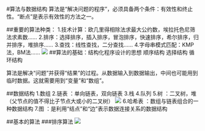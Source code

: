 #算法与数据结构
算法是“解决问题的程序”，必须具备两个条件：有效性和终止性。“断点”是表示有效性的方法之一。 

##重要的算法种类：
1.技术计算：欧几里得相除法求最大公约数，埃拉托色尼筛法求素数…… 2.排序：选择排序，插入排序，冒泡排序，快速排序，希尔排序，归并排序，堆排序…… 
3.查找：线性查找，二分查找…… 
4.字母串模式匹配：KMP法，BM法……
![](http://www.mftp.info/20160101/1456630269x827816441.jpg)
##算法的基础：结构化程序设计的思想
顺序结构 
选择结构 
循环结构

算法是解决“问题”并获得“结果”的过程。从数据输入到数据输出，中间也可能用到临时数据。这就需要用到“变量”和“数组”。

##数据结构
1.数组 
2.链表 ：单向链表，双向链表
3.栈 
4.队列 
5.树 ：二叉树，堆（父节点的值不得比子节点大或小的二叉树）
![](http://www.mftp.info/20160101/1456629530x827816441.jpg)
6.哈希表  ：数组与链表组合的一种数据结构
7.图  ：是利用“结点”和“边”表示数据连接关系的数据结构

##基本的算法
###排序算法
![](http://www.mftp.info/20160101/1456631148x827816441.jpg)




